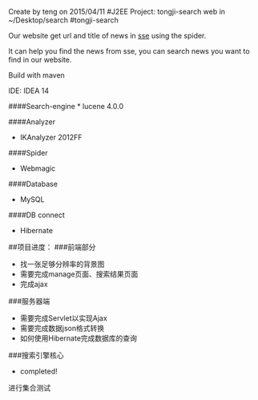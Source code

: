 
Create by teng on 2015/04/11
#J2EE Project: tongji-search
web in ~/Desktop/search
#tongji-search
<p>Our website get url and title of news in <a href="http://sse.tongji.edu.cn">sse</a> using the spider.</p>
<p>It can help you find the news from sse, you can search news you want to find in our website.</p>
<p>Build with maven</p>
<p>IDE: IDEA 14</p>
####Search-engine
* lucene 4.0.0

####Analyzer
* IKAnalyzer 2012FF

####Spider
* Webmagic

####Database
* MySQL

####DB connect
* Hibernate

##项目进度：
###前端部分
* 找一张足够分辨率的背景图
* 需要完成manage页面、搜索结果页面
* 完成ajax

###服务器端
* 需要完成Servlet以实现Ajax
* 需要完成数据json格式转换
* 如何使用Hibernate完成数据库的查询

###搜索引擎核心
* completed!

进行集合测试